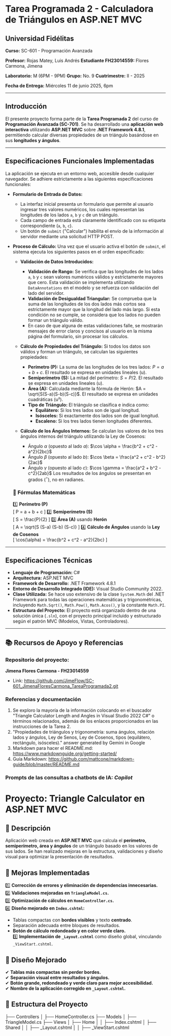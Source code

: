 # **Tarea Programada 2 - Calculadora de Triángulos en ASP.NET MVC**

## **Universidad Fidélitas**  
**Curso:** SC-601 - Programación Avanzada 

**Profesor:** Rojas Matey, Luis Andrés 
**Estudiante FH23014559:** Flores Carmona, Jimena 

**Laboratorio:** M (6PM - 9PM) 
**Grupo:** No. 9 
**Cuatrimestre:** II - 2025  

**Fecha de Entrega:** Miércoles 11 de junio 2025, 6pm

---

## Introducción

El presente proyecto forma parte de la **Tarea Programada 2** del curso de **Programación Avanzada (SC-701)**. Se ha desarrollado una **aplicación web interactiva** utilizando **ASP.NET MVC** sobre **.NET Framework 4.8.1**, permitiendo calcular diversas propiedades de un triángulo basándose en sus **longitudes y ángulos**.  

---

## Especificaciones Funcionales Implementadas

La aplicación se ejecuta en un entorno web, accesible desde cualquier navegador. Se adhiere estrictamente a las siguientes especificaciones funcionales:

* **Formulario de Entrada de Datos:**
    * La interfaz inicial presenta un formulario que permite al usuario ingresar tres valores numéricos, los cuales representan las longitudes de los lados `a`, `b` y `c` de un triángulo.
    * Cada campo de entrada está claramente identificado con su etiqueta correspondiente (`a`, `b`, `c`).
    * Un botón de `submit` ("Calcular") habilita el envío de la información al servidor mediante una solicitud HTTP POST.

* **Proceso de Cálculo:** Una vez que el usuario activa el botón de `submit`, el sistema ejecuta los siguientes pasos en el orden especificado:

    *  **Validación de Datos Introducidos:**
        * **Validación de Rango:** Se verifica que las longitudes de los lados `a`, `b` y `c` sean valores numéricos válidos y estrictamente mayores que cero. Esta validación se implementa utilizando `DataAnnotations` en el modelo y se refuerza con validación del lado del servidor.
        * **Validación de Desigualdad Triangular:** Se comprueba que la suma de las longitudes de los dos lados más cortos sea estrictamente mayor que la longitud del lado más largo. Si esta condición no se cumple, se considera que los lados no pueden formar un triángulo válido.
        * En caso de que alguna de estas validaciones falle, se mostrarán mensajes de error claros y concisos al usuario en la misma página del formulario, sin procesar los cálculos.

    *  **Cálculo de Propiedades del Triángulo:** Si todos los datos son válidos y forman un triángulo, se calculan las siguientes propiedades:
        * **Perímetro (P):** La suma de las longitudes de los tres lados: $P = a + b + c$. El resultado se expresa en unidades lineales (u).
        * **Semiperímetro (S):** La mitad del perímetro: $S = P / 2$. El resultado se expresa en unidades lineales (u).
        * **Área (A):** Calculada mediante la fórmula de Herón: $A = \sqrt{S(S-a)(S-b)(S-c)}$. El resultado se expresa en unidades cuadráticas (u²).
        * **Tipo de Triángulo:** El triángulo se clasifica e indica como:
            * **Equilátero:** Si los tres lados son de igual longitud.
            * **Isósceles:** Si exactamente dos lados son de igual longitud.
            * **Escaleno:** Si los tres lados tienen longitudes diferentes.

    *  **Cálculo de los Ángulos Internos:** Se calculan los valores de los tres ángulos internos del triángulo utilizando la Ley de Cosenos:
        * Ángulo $\alpha$ (opuesto al lado $a$): $\cos \alpha = \frac{b^2 + c^2 - a^2}{2bc}$
        * Ángulo $\beta$ (opuesto al lado $b$): $\cos \beta = \frac{a^2 + c^2 - b^2}{2ac}$
        * Ángulo $\gamma$ (opuesto al lado $c$): $\cos \gamma = \frac{a^2 + b^2 - c^2}{2ab}$
        Los resultados de los ángulos se presentan en grados ($^\circ$), no en radianes.

    ### 📏 Fórmulas Matemáticas
    1️⃣ **Perímetro (P)**  
       \[
       P = a + b + c
       \]
    2️⃣ **Semiperímetro (S)**  
       \[
       S = \frac{P}{2}
       \]
    3️⃣ **Área (A)** usando **Herón**  
       \[
       A = \sqrt{S (S-a) (S-b) (S-c)}
       \]
    4️⃣ **Cálculo de Ángulos** usando la **Ley de Cosenos**  
       \[
       \cos(\alpha) = \frac{b^2 + c^2 - a^2}{2bc}
       \]

---

## Especificaciones Técnicas

* **Lenguaje de Programación:** C#
* **Arquitectura:** ASP.NET MVC
* **Framework de Desarrollo:** .NET Framework 4.8.1
* **Entorno de Desarrollo Integrado (IDE):** Visual Studio Community 2022.
* **Clase Utilizada:** Se hace uso extensivo de la clase `System.Math` del .NET Framework para todas las operaciones matemáticas y trigonométricas, incluyendo `Math.Sqrt()`, `Math.Pow()`, `Math.Acos()`, y la constante `Math.PI`.
* **Estructura del Proyecto:** El proyecto está organizado dentro de una solución única (`.sln`), con el proyecto principal incluido y estructurado según el patrón MVC (Modelos, Vistas, Controladores).

---

## 📚 **Recursos de Apoyo y Referencias**
### Repositorio del proyecto: 
**Jimena Flores Carmona - FH23014559** 
* Link: https://github.com/JimeFlow/SC-601_JimenaFloresCarmona_TareaProgramada2.git
 
### Referencias y documentación
  1. Se exploro la mayoría de la información colocando en el buscador "Triangle Calculator Length and Angles in Visual Studio 2022 C#" o términos relacionados, además de los enlaces proporcionados en las instrucciones de la Tarea 2.
  2. "Propiedades de triángulos y trigonometría: suma ángulos, relación lados y ángulos, Ley de Senos, Ley de Cosenos, tipos (equilátero, rectángulo, isósceles)." answer generated by Gemini in Google
  3. Markdown para hacer el README.md: https://www.markdownguide.org/getting-started/
  4. Guía Markdown: https://github.com/mattcone/markdown-guide/blob/master/README.md
  
### Prompts de las consultas a chatbots de IA: _Copilot_
# Proyecto: Triangle Calculator en ASP.NET MVC

## 📌 Descripción
Aplicación web creada en **ASP.NET MVC** que calcula el **perímetro, semiperímetro, área y ángulos** de un triángulo basado en los valores de sus lados. Se han realizado mejoras en la estructura, validaciones y diseño visual para optimizar la presentación de resultados.

## 🚀 Mejoras Implementadas
1️⃣ **Corrección de errores y eliminación de dependencias innecesarias.**  
2️⃣ **Validaciones mejoradas en `TriangleModel.cs`.**  
3️⃣ **Optimización de cálculos en `HomeController.cs`.**  
4️⃣ **Diseño mejorado en `Index.cshtml`:**  
   - Tablas compactas con **bordes visibles** y texto **centrado**.  
   - Separación adecuada entre bloques de resultados.  
   - **Botón de cálculo redondeado y en color verde claro.**  
5️⃣ **Implementación de `_Layout.cshtml`** como diseño global, vinculando `_ViewStart.cshtml`.  

## 🎨 Diseño Mejorado
✔ **Tablas más compactas sin perder bordes.**  
✔ **Separación visual entre resultados y ángulos.**  
✔ **Botón grande, redondeado y verde claro para mejor accesibilidad.**  
✔ **Nombre de la aplicación corregido en `_Layout.cshtml`.**  

## 📂 Estructura del Proyecto
├── Controllers
│   ├── HomeController.cs
├── Models
│   ├── TriangleModel.cs
├── Views
│   ├── Home
│   │   ├── Index.cshtml
│   ├── Shared
│   │   ├── _Layout.cshtml
│   │   ├── _ViewStart.cshtml
